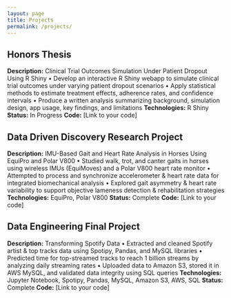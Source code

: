 ```yaml
---
layout: page
title: Projects
permalink: /projects/
---
```


## Honors Thesis
**Description:** Clinical Trial Outcomes Simulation Under Patient Dropout Using R Shiny
• Develop an interactive R Shiny webapp to simulate clinical trial outcomes under varying patient dropout scenarios
• Apply statistical methods to estimate treatment effects, adherence rates, and confidence intervals
• Produce a written analysis summarizing background, simulation design, app usage, key findings, and limitations
**Technologies:** R Shiny
**Status:** In Progress
**Code:** [Link to your code]

## Data Driven Discovery Research Project
**Description:** IMU-Based Gait and Heart Rate Analysis in Horses Using EquiPro and Polar V800
• Studied walk, trot, and canter gaits in horses using wireless IMUs (EquiMoves) and a Polar V800 heart rate monitor
• Attempted to process and synchronize accelerometer & heart rate data for integrated biomechanical analysis
• Explored gait asymmetry & heart rate variability to support objective lameness detection & rehabilitation strategies
**Technologies:** EquiPro, Polar V800
**Status:** Complete
**Code:** [Link to your code]

## Data Engineering Final Project
**Description:** Transforming Spotify Data
• Extracted and cleaned Spotify artist & top tracks data using Spotipy, Pandas, and MySQL libraries
• Predicted time for top-streamed tracks to reach 1 billion streams by analyzing daily streaming rates
• Uploaded data to Amazon S3, stored it in AWS MySQL, and validated data integrity using SQL queries
**Technologies:** Jupyter Notebook, Spotipy, Pandas, MySQL, Amazon S3, AWS, SQL
**Status:** Complete
**Code:** [Link to your code]
